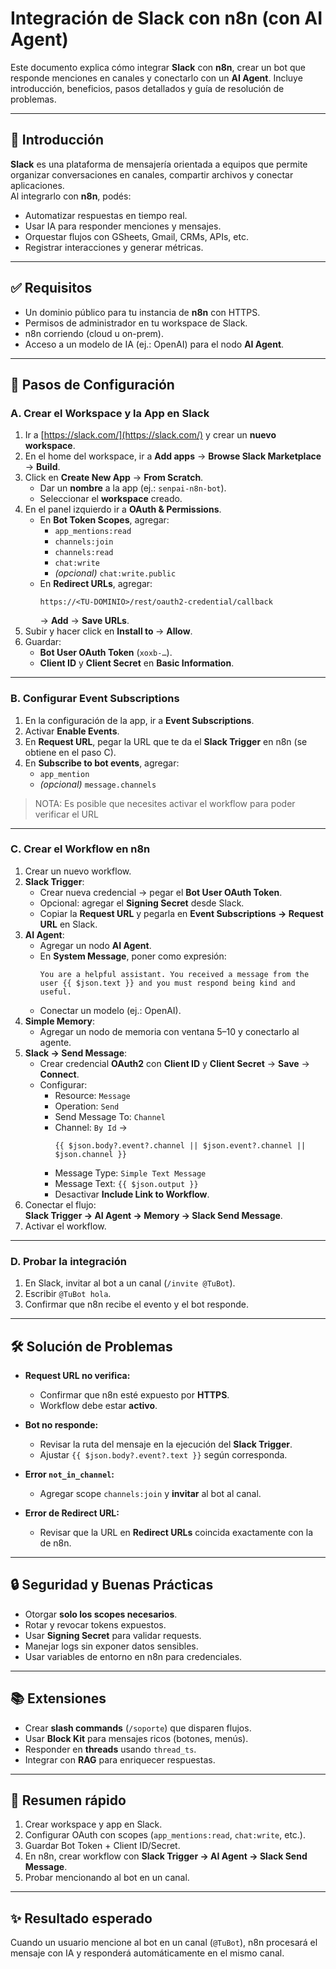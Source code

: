 # Integración de Slack con n8n (con AI Agent)

Este documento explica cómo integrar **Slack** con **n8n**, crear un bot que responde menciones en canales y conectarlo con un **AI Agent**. Incluye introducción, beneficios, pasos detallados y guía de resolución de problemas.

---

## 📌 Introducción

**Slack** es una plataforma de mensajería orientada a equipos que permite organizar conversaciones en canales, compartir archivos y conectar aplicaciones.  
Al integrarlo con **n8n**, podés:

- Automatizar respuestas en tiempo real.
- Usar IA para responder menciones y mensajes.
- Orquestar flujos con GSheets, Gmail, CRMs, APIs, etc.
- Registrar interacciones y generar métricas.

---

## ✅ Requisitos

- Un dominio público para tu instancia de **n8n** con HTTPS.
- Permisos de administrador en tu workspace de Slack.
- n8n corriendo (cloud u on-prem).
- Acceso a un modelo de IA (ej.: OpenAI) para el nodo **AI Agent**.

---

## 🚀 Pasos de Configuración

### A. Crear el Workspace y la App en Slack

1. Ir a [https://slack.com/](https://slack.com/) y crear un **nuevo workspace**.  
2. En el home del workspace, ir a **Add apps** → **Browse Slack Marketplace** → **Build**.  
3. Click en **Create New App** → **From Scratch**.  
   - Dar un **nombre** a la app (ej.: `senpai-n8n-bot`).  
   - Seleccionar el **workspace** creado.  
4. En el panel izquierdo ir a **OAuth & Permissions**.  
   - En **Bot Token Scopes**, agregar:
     - `app_mentions:read`
     - `channels:join`
     - `channels:read`
     - `chat:write`
     - *(opcional)* `chat:write.public`  
   - En **Redirect URLs**, agregar:
     ```
     https://<TU-DOMINIO>/rest/oauth2-credential/callback
     ```
     → **Add** → **Save URLs**.  
5. Subir y hacer click en **Install to <workspace>** → **Allow**.  
6. Guardar:
   - **Bot User OAuth Token** (`xoxb-…`).  
   - **Client ID** y **Client Secret** en **Basic Information**.  

---

### B. Configurar Event Subscriptions

1. En la configuración de la app, ir a **Event Subscriptions**.  
2. Activar **Enable Events**.  
3. En **Request URL**, pegar la URL que te da el **Slack Trigger** en n8n (se obtiene en el paso C).  
4. En **Subscribe to bot events**, agregar:  
   - `app_mention`  
   - *(opcional)* `message.channels`  

> NOTA: Es posible que necesites activar el workflow para poder verificar el URL

---

### C. Crear el Workflow en n8n

1. Crear un nuevo workflow.  
2. **Slack Trigger**:  
   - Crear nueva credencial → pegar el **Bot User OAuth Token**.  
   - Opcional: agregar el **Signing Secret** desde Slack.  
   - Copiar la **Request URL** y pegarla en **Event Subscriptions → Request URL** en Slack.  
3. **AI Agent**:  
   - Agregar un nodo **AI Agent**.  
   - En **System Message**, poner como expresión:
     ```text
     You are a helpful assistant. You received a message from the user {{ $json.text }} and you must respond being kind and useful.
     ```
   - Conectar un modelo (ej.: OpenAI).  
4. **Simple Memory**:  
   - Agregar un nodo de memoria con ventana 5–10 y conectarlo al agente.  
5. **Slack → Send Message**:  
   - Crear credencial **OAuth2** con **Client ID** y **Client Secret** → **Save** → **Connect**.  
   - Configurar:  
     - Resource: `Message`  
     - Operation: `Send`  
     - Send Message To: `Channel`  
     - Channel: `By Id` →  
       ```text
       {{ $json.body?.event?.channel || $json.event?.channel || $json.channel }}
       ```  
     - Message Type: `Simple Text Message`  
     - Message Text: `{{ $json.output }}`  
     - Desactivar **Include Link to Workflow**.  
6. Conectar el flujo:  
   **Slack Trigger → AI Agent → Memory → Slack Send Message**.  
7. Activar el workflow.  

---

### D. Probar la integración

1. En Slack, invitar al bot a un canal (`/invite @TuBot`).  
2. Escribir `@TuBot hola`.  
3. Confirmar que n8n recibe el evento y el bot responde.  

---

## 🛠 Solución de Problemas

- **Request URL no verifica:**  
  - Confirmar que n8n esté expuesto por **HTTPS**.  
  - Workflow debe estar **activo**.  

- **Bot no responde:**  
  - Revisar la ruta del mensaje en la ejecución del **Slack Trigger**.  
  - Ajustar `{{ $json.body?.event?.text }}` según corresponda.  

- **Error `not_in_channel`:**  
  - Agregar scope `channels:join` y **invitar** al bot al canal.  

- **Error de Redirect URL:**  
  - Revisar que la URL en **Redirect URLs** coincida exactamente con la de n8n.  

---

## 🔒 Seguridad y Buenas Prácticas

- Otorgar **solo los scopes necesarios**.  
- Rotar y revocar tokens expuestos.  
- Usar **Signing Secret** para validar requests.  
- Manejar logs sin exponer datos sensibles.  
- Usar variables de entorno en n8n para credenciales.  

---

## 📚 Extensiones

- Crear **slash commands** (`/soporte`) que disparen flujos.  
- Usar **Block Kit** para mensajes ricos (botones, menús).  
- Responder en **threads** usando `thread_ts`.  
- Integrar con **RAG** para enriquecer respuestas.  

---

## 🎯 Resumen rápido

1. Crear workspace y app en Slack.  
2. Configurar OAuth con scopes (`app_mentions:read`, `chat:write`, etc.).  
3. Guardar Bot Token + Client ID/Secret.  
4. En n8n, crear workflow con **Slack Trigger → AI Agent → Slack Send Message**.  
5. Probar mencionando al bot en un canal.  

---

## ✨ Resultado esperado

Cuando un usuario mencione al bot en un canal (`@TuBot`), n8n procesará el mensaje con IA y responderá automáticamente en el mismo canal.
